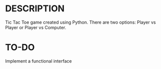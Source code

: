 # DESCRIPTION
Tic Tac Toe game created using Python. 
There are two options: Player vs Player or Player vs Computer.
# TO-DO
Implement a functional interface
